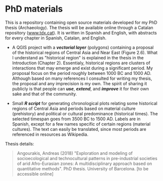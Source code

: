 # PhD materials
This is a repository containing open source materials developed for my PhD thesis (Archaeology). The thesis will be available online through a Catalan repository (www.tdx.cat). It is written in Spanish and English, with abstracts for every chapter in Spanish, Catalan, and English.

- A QGIS project with a **_vectorial layer_** (polygons) containing a proposal of the historical regions of Central Asia and Near East (Figure 2.6). What I understand as "historical region" is explained in the thesis in the Introduction (Chapter 2). Essentialy, historical regions are clusters of interactions that may emerge and exist during a significant period. My proposal focus on the period roughly between 1000 BC and 1000 AD. Although based on many references I consulted for writing my thesis, the proposal and any imprecision is my own. The spirit of sharing it publicly is that people can **_use_**, **_extend_**, and **_improve_** it for their own sake and that of the community.

- Small **_R script_** for generating chronological plots relating some historical regions of Central Asia and periods based on material culture (prehistory) and political or cultural predominance (historical times). The selected timespan goes from 3500 BC to 1500 AD. Labels are in Spanish, except for a few names specific of certain regions (material cultures). The text can easily be translated, since most periods are referenced in resources as Wikipedia.

Thesis details:

>Angourakis, Andreas (2018) "Exploration and modeling of socioecological and technocultural patterns in pre-industrial societies of arid Afro-Eurasian zones: A multidisciplinary approach based on quantitative methods". PhD thesis. University of Barcelona. [to be accessible online]
